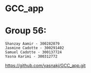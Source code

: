 # GCC_app

# Group 56:
	Shanzay Aamir - 300282079
	Jasmine Cadotte - 300291402
	Samuel Cadotte - 300137724
	Yasna Karimi - 300312772

https://github.com/yasnakj/GCC_app.git

